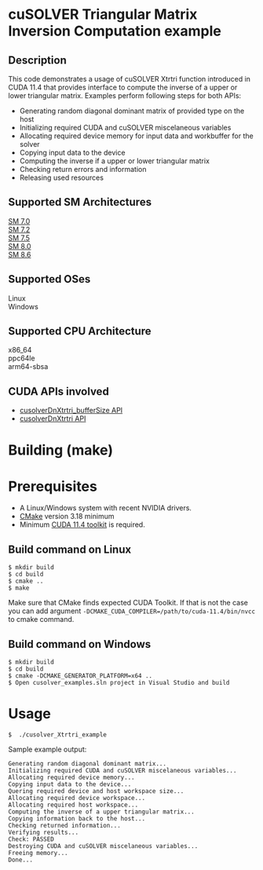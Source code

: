 # cuSOLVER Triangular Matrix Inversion Computation example

## Description

This code demonstrates a usage of cuSOLVER Xtrtri function introduced in CUDA 11.4 that provides interface to compute the inverse of a upper or lower triangular
 matrix.
Examples perform following steps for both APIs:
- Generating random diagonal dominant matrix of provided type on the host
- Initializing required CUDA and cuSOLVER miscelaneous variables
- Allocating required device memory for input data and workbuffer for the solver
- Copying input data to the device 
- Computing the inverse if a upper or lower triangular matrix
- Checking return errors and information
- Releasing used resources

## Supported SM Architectures

[SM 7.0 ](https://developer.nvidia.com/cuda-gpus)  
[SM 7.2 ](https://developer.nvidia.com/cuda-gpus)  
[SM 7.5 ](https://developer.nvidia.com/cuda-gpus)  
[SM 8.0 ](https://developer.nvidia.com/cuda-gpus)  
[SM 8.6 ](https://developer.nvidia.com/cuda-gpus)  

## Supported OSes

Linux  
Windows  

## Supported CPU Architecture

x86_64  
ppc64le  
arm64-sbsa

## CUDA APIs involved
- [cusolverDnXtrtri_bufferSize API](https://docs.nvidia.com/cuda/cusolver/index.html#cusolverDnXtrtri_bufferSize)
- [cusolverDnXtrtri API](https://docs.nvidia.com/cuda/cusolver/index.html#cusolverDnXtrtri)

# Building (make)

# Prerequisites
- A Linux/Windows system with recent NVIDIA drivers.
- [CMake](https://cmake.org/download) version 3.18 minimum
- Minimum [CUDA 11.4 toolkit](https://developer.nvidia.com/cuda-downloads) is required.

## Build command on Linux
```
$ mkdir build
$ cd build
$ cmake ..
$ make
```
Make sure that CMake finds expected CUDA Toolkit. If that is not the case you can add argument `-DCMAKE_CUDA_COMPILER=/path/to/cuda-11.4/bin/nvcc` to cmake command.

## Build command on Windows
```
$ mkdir build
$ cd build
$ cmake -DCMAKE_GENERATOR_PLATFORM=x64 ..
$ Open cusolver_examples.sln project in Visual Studio and build
```

# Usage
```
$  ./cusolver_Xtrtri_example
```

Sample example output:

```
Generating random diagonal dominant matrix...
Initializing required CUDA and cuSOLVER miscelaneous variables...
Allocating required device memory...
Copying input data to the device...
Quering required device and host workspace size...
Allocating required device workspace...
Allocating required host workspace...
Computing the inverse of a upper triangular matrix...
Copying information back to the host...
Checking returned information...
Verifying results...
Check: PASSED
Destroying CUDA and cuSOLVER miscelaneous variables...
Freeing memory...
Done...
```
